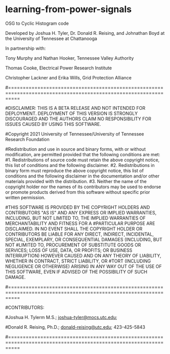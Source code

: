 # learning-from-power-signals
OSG to Cyclic Histogram code

Developed by Joshua H. Tyler, Dr. Donald R. Reising, and Johnathan Boyd at the University of Tennessee at Chattanooga

In partnership with:

Tony Murphy and Nathan Hooker, Tennessee Valley Authority

Thomas Cooke, Electrical Power Research Institute

Christopher Lackner and Erika Wills, Grid Protection Alliance

#================================================================================================================

#DISCLAIMER: THIS IS A BETA RELEASE AND NOT INTENDED FOR DEPLOYMENT. DEPLOYMENT OF THIS VERSION IS STRONGLY DISCOURAGED AND THE AUTHORS CLAIM NO RESPONSIBILITY FOR ISSUES CAUSED BY USING THIS SOFTWARE.

#Copyright 2021 University of Tennessee/University of Tennessee Research Foundation

#Redistribution and use in source and binary forms, with or without modification, are permitted provided that the following conditions are met:
#1. Redistributions of source code must retain the above copyright notice, this list of conditions and the following disclaimer.
#2. Redistributions in binary form must reproduce the above copyright notice, this list of conditions and the following disclaimer in the documentation and/or other materials provided with the distribution.
#3. Neither the name of the copyright holder nor the names of its contributors may be used to endorse or promote products derived from this software without specific prior written permission.

#THIS SOFTWARE IS PROVIDED BY THE COPYRIGHT HOLDERS AND CONTRIBUTORS "AS IS" AND ANY EXPRESS OR IMPLIED WARRANTIES, INCLUDING, BUT NOT LIMITED TO, THE IMPLIED WARRANTIES OF MERCHANTABILITY AND FITNESS FOR A 
#PARTICULAR PURPOSE ARE DISCLAIMED. IN NO EVENT SHALL THE COPYRIGHT HOLDER OR CONTRIBUTORS BE LIABLE FOR ANY DIRECT, INDIRECT, INCIDENTAL, SPECIAL, EXEMPLARY, OR CONSEQUENTIAL DAMAGES (INCLUDING, BUT NOT 
#LIMITED TO, PROCUREMENT OF SUBSTITUTE GOODS OR SERVICES; LOSS OF USE, DATA, OR PROFITS; OR BUSINESS INTERRUPTION) HOWEVER CAUSED AND ON ANY THEORY OF LIABILITY, WHETHER IN CONTRACT, STRICT LIABILITY, OR 
#TORT (INCLUDING NEGLIGENCE OR OTHERWISE) ARISING IN ANY WAY OUT OF THE USE OF THIS SOFTWARE, EVEN IF ADVISED OF THE POSSIBILITY OF SUCH DAMAGE.

#================================================================================================================

#CONTRIBUTORS:

#Joshua H. Tylerm M.S.; joshua-tyler@mocs.utc.edu;

#Donald R. Reising, Ph.D.; donald-reising@utc.edu; 423-425-5843

#================================================================================================================
